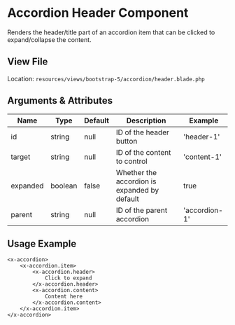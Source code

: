 # Accordion Header Component

Renders the header/title part of an accordion item that can be clicked to expand/collapse the content.

## View File

Location: `resources/views/bootstrap-5/accordion/header.blade.php`

## Arguments & Attributes

| Name | Type | Default | Description | Example |
|------|------|---------|-------------|---------|
| id | string | null | ID of the header button | 'header-1' |
| target | string | null | ID of the content to control | 'content-1' |
| expanded | boolean | false | Whether the accordion is expanded by default | true |
| parent | string | null | ID of the parent accordion | 'accordion-1' |

## Usage Example

```blade
<x-accordion>
    <x-accordion.item>
        <x-accordion.header>
            Click to expand
        </x-accordion.header>
        <x-accordion.content>
            Content here
        </x-accordion.content>
    </x-accordion.item>
</x-accordion>
```
